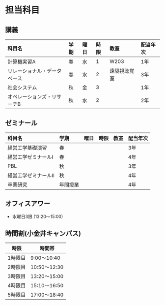 # 担当科目

## 講義

| 科目名                       | 学期 | 曜日 | 時限 | 教室         | 配当年次 |
| :--------------------------- | :--- | :--- | :--- | :----------- | :------- |
| 計算機実習A                  | 春   | 水   | 1    | W203         | 1年      |
| リレーショナル・データベース | 春   | 水   | 2    | 遠隔視聴覚室 | 3年      |
| 社会システム                 | 秋   | 金   | 3    |              | 1年      |
| オペレーションズ・リサーチB  | 秋   | 水   | 2    |              | 2年      |

## ゼミナール

| 科目名               | 学期     | 曜日 | 時限 | 教室 | 配当年次 |
| :------------------- | :------- | :--- | :--- | :--- | :------- |
| 経営工学基礎演習     | 春       |      |      |      | 3年      |
| 経営工学ゼミナールI  | 春       |      |      |      | 4年      |
| PBL                  | 秋       |      |      |      | 3年      |
| 経営工学ゼミナールII | 秋       |      |      |      | 4年      |
| 卒業研究             | 年間授業 |      |      |      | 4年      |

## オフィスアワー

- 水曜日3限 (13:20～15:00)

## 時間割(小金井キャンパス)

| 時限    | 時間帯       |
| ------- | ------------ |
| 1時限目 | 9:00～10:40  |
| 2時限目 | 10:50～12:30 |
| 3時限目 | 13:20～15:00 |
| 4時限目 | 15:10～16:50 |
| 5時限目 | 17:00～18:40 |

<!-- | 離散システム工学             | 春       |            |      | 3年      | -->
